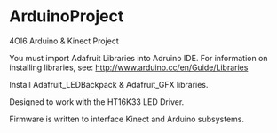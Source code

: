 # ArduinoProject
4OI6 Arduino & Kinect Project

You must import Adafruit Libraries into Adruino IDE. For information on installing libraries, see: http://www.arduino.cc/en/Guide/Libraries

Install Adafruit_LEDBackpack & Adafruit_GFX libraries.

Designed to work with the HT16K33 LED Driver. 

Firmware is written to interface Kinect and Arduino subsystems. 
